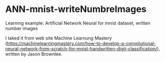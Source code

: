 # ANN-mnist-writeNumbreImages
Learning example: Artificial Network Neural for mnist dataset, written number images

I taked it from web site Machine Learnung Mastery (https://machinelearningmastery.com/how-to-develop-a-convolutional-neural-network-from-scratch-for-mnist-handwritten-digit-classification/), written by Jason Brownlee.
